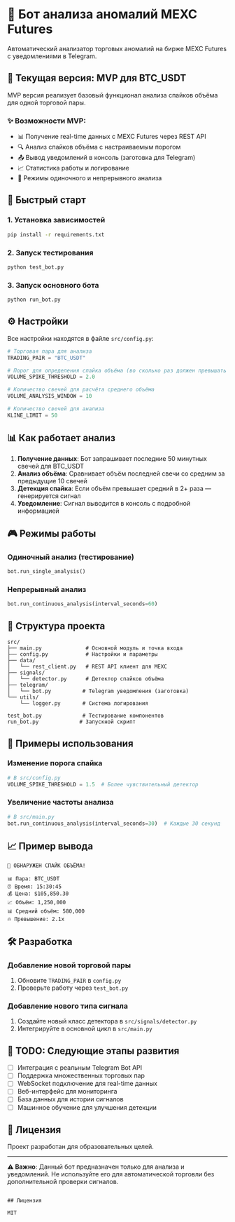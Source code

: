 # 🤖 Бот анализа аномалий MEXC Futures

Автоматический анализатор торговых аномалий на бирже MEXC Futures с уведомлениями в Telegram.

## 🎯 Текущая версия: MVP для BTC_USDT

MVP версия реализует базовый функционал анализа спайков объёма для одной торговой пары.

### ✨ Возможности MVP:
- 📊 Получение real-time данных с MEXC Futures через REST API
- 🔍 Анализ спайков объёма с настраиваемым порогом
- 📤 Вывод уведомлений в консоль (заготовка для Telegram)
- 📈 Статистика работы и логирование
- 🧪 Режимы одиночного и непрерывного анализа

## 🚀 Быстрый старт

### 1. Установка зависимостей
```bash
pip install -r requirements.txt
```

### 2. Запуск тестирования
```bash
python test_bot.py
```

### 3. Запуск основного бота
```bash
python run_bot.py
```

## ⚙️ Настройки

Все настройки находятся в файле `src/config.py`:

```python
# Торговая пара для анализа
TRADING_PAIR = "BTC_USDT"

# Порог для определения спайка объёма (во сколько раз должен превышать средний)
VOLUME_SPIKE_THRESHOLD = 2.0

# Количество свечей для расчёта среднего объёма
VOLUME_ANALYSIS_WINDOW = 10

# Количество свечей для анализа
KLINE_LIMIT = 50
```

## 📊 Как работает анализ

1. **Получение данных**: Бот запрашивает последние 50 минутных свечей для BTC_USDT
2. **Анализ объёма**: Сравнивает объём последней свечи со средним за предыдущие 10 свечей
3. **Детекция спайка**: Если объём превышает средний в 2+ раза — генерируется сигнал
4. **Уведомление**: Сигнал выводится в консоль с подробной информацией

## 🎮 Режимы работы

### Одиночный анализ (тестирование)
```python
bot.run_single_analysis()
```

### Непрерывный анализ
```python
bot.run_continuous_analysis(interval_seconds=60)
```

## 📝 Структура проекта

```
src/
├── main.py              # Основной модуль и точка входа
├── config.py            # Настройки и параметры
├── data/
│   └── rest_client.py   # REST API клиент для MEXC
├── signals/
│   └── detector.py      # Детектор спайков объёма
├── telegram/
│   └── bot.py          # Telegram уведомления (заготовка)
└── utils/
    └── logger.py       # Система логирования

test_bot.py             # Тестирование компонентов
run_bot.py             # Запускной скрипт
```

## 🔧 Примеры использования

### Изменение порога спайка
```python
# В src/config.py
VOLUME_SPIKE_THRESHOLD = 1.5  # Более чувствительный детектор
```

### Увеличение частоты анализа
```python
# В src/main.py
bot.run_continuous_analysis(interval_seconds=30)  # Каждые 30 секунд
```

## 📈 Пример вывода

```
🚨 ОБНАРУЖЕН СПАЙК ОБЪЁМА!

📊 Пара: BTC_USDT
⏰ Время: 15:30:45
💰 Цена: $105,850.30
📈 Объём: 1,250,000
📊 Средний объём: 580,000
🔥 Превышение: 2.1x
```

## 🛠️ Разработка

### Добавление новой торговой пары
1. Обновите `TRADING_PAIR` в `config.py`
2. Проверьте работу через `test_bot.py`

### Добавление нового типа сигнала
1. Создайте новый класс детектора в `src/signals/detector.py`
2. Интегрируйте в основной цикл в `src/main.py`

## 🚧 TODO: Следующие этапы развития

- [ ] Интеграция с реальным Telegram Bot API
- [ ] Поддержка множественных торговых пар
- [ ] WebSocket подключение для real-time данных
- [ ] Веб-интерфейс для мониторинга
- [ ] База данных для истории сигналов
- [ ] Машинное обучение для улучшения детекции

## 📄 Лицензия

Проект разработан для образовательных целей.

---

**⚠️ Важно**: Данный бот предназначен только для анализа и уведомлений. Не используйте его для автоматической торговли без дополнительной проверки сигналов.
```

## Лицензия

MIT

